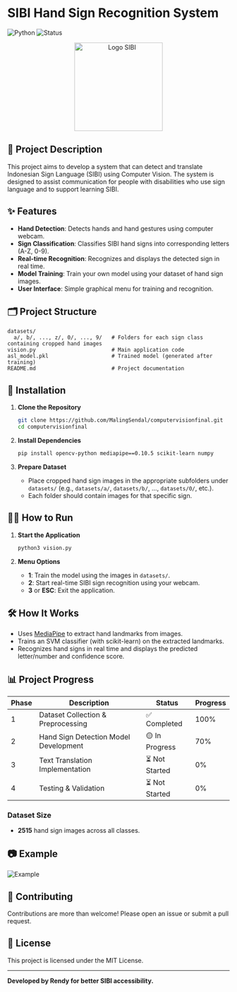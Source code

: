 # SIBI Hand Sign Recognition System

![Python](https://img.shields.io/badge/Python-3.7+-blue.svg)
![Status](https://img.shields.io/badge/Status-In%20Development-yellow.svg)

<p align="center">
  <img src="https://encrypted-tbn0.gstatic.com/images?q=tbn:ANd9GcTMp1C7pAAvzoAxFwkgn7mzE8k-JSBW5qJITA&s" alt="Logo SIBI" width="200"/>
</p>

## 📖 Project Description

This project aims to develop a system that can detect and translate Indonesian Sign Language (SIBI) using Computer Vision. The system is designed to assist communication for people with disabilities who use sign language and to support learning SIBI.

## ✨ Features

- **Hand Detection**: Detects hands and hand gestures using computer webcam.
- **Sign Classification**: Classifies SIBI hand signs into corresponding letters (A-Z, 0-9).
- **Real-time Recognition**: Recognizes and displays the detected sign in real time.
- **Model Training**: Train your own model using your dataset of hand sign images.
- **User Interface**: Simple graphical menu for training and recognition.

## 🗂️ Project Structure

```
datasets/
  a/, b/, ..., z/, 0/, ..., 9/   # Folders for each sign class containing cropped hand images
vision.py                        # Main application code
asl_model.pkl                    # Trained model (generated after training)
README.md                        # Project documentation
```

## 🚀 Installation

1. **Clone the Repository**
   ```bash
   git clone https://github.com/MalingSendal/computervisionfinal.git
   cd computervisionfinal
   ```

2. **Install Dependencies**
   ```bash
   pip install opencv-python mediapipe==0.10.5 scikit-learn numpy
   ```

3. **Prepare Dataset**
   - Place cropped hand sign images in the appropriate subfolders under `datasets/` (e.g., `datasets/a/`, `datasets/b/`, ..., `datasets/0/`, etc.).
   - Each folder should contain images for that specific sign.

## 🏃‍♂️ How to Run

1. **Start the Application**
   ```bash
   python3 vision.py
   ```

2. **Menu Options**
   - **1**: Train the model using the images in `datasets/`.
   - **2**: Start real-time SIBI sign recognition using your webcam.
   - **3** or **ESC**: Exit the application.

## 🛠️ How It Works

- Uses [MediaPipe](https://google.github.io/mediapipe/) to extract hand landmarks from images.
- Trains an SVM classifier (with scikit-learn) on the extracted landmarks.
- Recognizes hand signs in real time and displays the predicted letter/number and confidence score.

## 📊 Project Progress

| Phase | Description                              | Status           | Progress   |
|-------|------------------------------------------|------------------|------------|
| 1     | Dataset Collection & Preprocessing       | ✅ Completed      | 100%       |
| 2     | Hand Sign Detection Model Development    | 🟡 In Progress   | 70%        |
| 3     | Text Translation Implementation          | ⏳ Not Started   | 0%         |
| 4     | Testing & Validation                     | ⏳ Not Started   | 0%         |

### Dataset Size

- **2515** hand sign images across all classes.

## 📷 Example

![Example](https://user-images.githubusercontent.com/yourusername/example-sibi-demo.gif)

## 🤝 Contributing

Contributions are more than welcome! Please open an issue or submit a pull request.

## 📄 License

This project is licensed under the MIT License.

---

**Developed by Rendy for better SIBI accessibility.**
